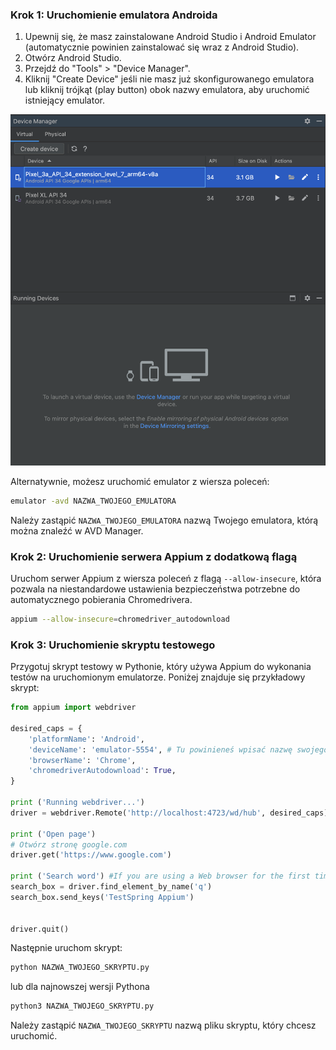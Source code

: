 
### Krok 1: Uruchomienie emulatora Androida
1. Upewnij się, że masz zainstalowane Android Studio i Android Emulator (automatycznie powinien zainstalować się wraz z Android Studio).
2. Otwórz Android Studio.
3. Przejdź do "Tools" > "Device Manager".
4. Kliknij "Create Device" jeśli nie masz już skonfigurowanego emulatora lub kliknij trójkąt (play button) obok nazwy emulatora, aby uruchomić istniejący emulator.

![Device Manger](MobileAppTesting/Appium/images/AndroidStudio_DeviceManager.png)


Alternatywnie, możesz uruchomić emulator z wiersza poleceń:
```sh
emulator -avd NAZWA_TWOJEGO_EMULATORA
```
Należy zastąpić `NAZWA_TWOJEGO_EMULATORA` nazwą Twojego emulatora, którą można znaleźć w AVD Manager.

### Krok 2: Uruchomienie serwera Appium z dodatkową flagą
Uruchom serwer Appium z wiersza poleceń z flagą `--allow-insecure`, która pozwala na niestandardowe ustawienia bezpieczeństwa potrzebne do automatycznego pobierania Chromedrivera.
```sh
appium --allow-insecure=chromedriver_autodownload
```

### Krok 3: Uruchomienie skryptu testowego
Przygotuj skrypt testowy w Pythonie, który używa Appium do wykonania testów na uruchomionym emulatorze. Poniżej znajduje się przykładowy skrypt:

```python
from appium import webdriver

desired_caps = {
    'platformName': 'Android',
    'deviceName': 'emulator-5554', # Tu powinieneś wpisać nazwę swojego urządzenia/emulatora
    'browserName': 'Chrome',
    'chromedriverAutodownload': True,
}

print ('Running webdriver...')
driver = webdriver.Remote('http://localhost:4723/wd/hub', desired_caps)

print ('Open page')
# Otwórz stronę google.com
driver.get('https://www.google.com')

print ('Search word') #If you are using a Web browser for the first time, you will need to add a step to accept a policy.
search_box = driver.find_element_by_name('q')
search_box.send_keys('TestSpring Appium')


driver.quit()
```

Następnie uruchom skrypt:
```sh
python NAZWA_TWOJEGO_SKRYPTU.py
```

lub dla najnowszej wersji Pythona
```sh
python3 NAZWA_TWOJEGO_SKRYPTU.py
```

Należy zastąpić `NAZWA_TWOJEGO_SKRYPTU` nazwą pliku skryptu, który chcesz uruchomić.
